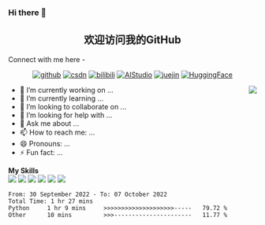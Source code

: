 ### Hi there 👋

<!--
**Jamey-Jiang/Jamey-Jiang** is a ✨ _special_ ✨ repository because its `README.md` (this file) appears on your GitHub profile.

Here are some ideas to get you started:

- 🔭 I’m currently working on ...
- 🌱 I’m currently learning ...
- 👯 I’m looking to collaborate on ...
- 🤔 I’m looking for help with ...
- 💬 Ask me about ...
- 📫 How to reach me: ...
- 😄 Pronouns: ...
- ⚡ Fun fact: ...
-->
<h2 align="center"> 欢迎访问我的GitHub</h2>

Connect with me here -

<p align="center">
  <a href="https://github.com/Jamey-Jiang"><img src="https://img.shields.io/badge/GitHub-24292e" alt="github"></a>
  <a href="https://blog.csdn.net/qq_56309095?spm=1000.2115.3001.5343"><img src="https://img.shields.io/badge/CSDN-cf000e" alt="csdn"></a>
  <a href="https://space.bilibili.com/514241887?spm_id_from=333.1007.0.0"><img src="https://img.shields.io/badge/-bilibili-blue" alt="bilibili"></a>
  <a href="https://aistudio.baidu.com/aistudio/personalcenter/thirdview/2810197"><img src="https://img.shields.io/badge/-AIStudio-9cf" alt="AIStudio"></a>
  <a href="https://juejin.cn/user/734895156761437"><img src="https://img.shields.io/badge/-juejin-brightgreen" alt="juejin"></a>
  <a href="https://huggingface.co/Jamey"><img src="https://img.shields.io/badge/-HuggingFace-yellow" alt="HuggingFace"></a>
 
</p>

 <img align="right" src="https://github-readme-stats.vercel.app/api?username=thomas-yanxin&count_private=true&show_icons=true&bg_color=15,f2f7fd,E0EAFC" />


<!--
**thomas-yanxin/thomas-yanxin** is a  _special_  repository because its `README.md` (this file) appears on your GitHub profile.
Here are some ideas to get you started:
-->

- 🔭 I’m currently working on ...
- 🌱 I’m currently learning ...
- 👯 I’m looking to collaborate on ...
- 🤔 I’m looking for help with ...
- 💬 Ask me about ...
- 📫 How to reach me: ...
- 😄 Pronouns: ...
- ⚡ Fun fact: ...


 **My Skills**  
![](https://img.shields.io/badge/-Python-3e74a2?style=flat-square&logo=Python&logoColor=fff)
![](https://img.shields.io/badge/-Matlab-FF4040?style=flat-square&logo=Matlab&logoColor=fff)
![](https://img.shields.io/badge/-Docker-2496ED?style=flat-square&logo=Docker&logoColor=fff)
![](https://img.shields.io/badge/-Linux-000000?style=flat-square&logo=Linux&logoColor=fff)
![](https://img.shields.io/badge/-MySQL-4479A1?style=flat-square&logo=MySQL&logoColor=fff)
![](https://img.shields.io/badge/-VScode-007ACC?style=flat-square&logo=VScode&logoColor=fff)

<!--START_SECTION:waka-->

```text
From: 30 September 2022 - To: 07 October 2022
Total Time: 1 hr 27 mins
Python     1 hr 9 mins     >>>>>>>>>>>>>>>>>>>>-----   79.72 %
Other      10 mins         >>>----------------------   11.77 %
```

<!--END_SECTION:waka-->
